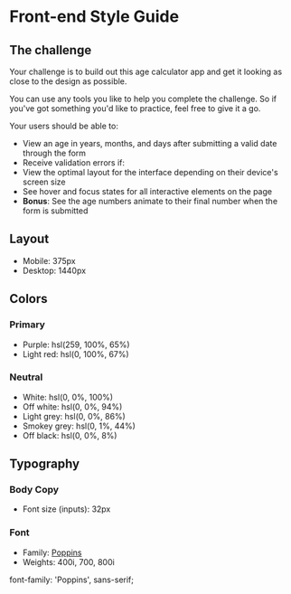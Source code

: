 # Front-end Style Guide

## The challenge

Your challenge is to build out this age calculator app and get it looking as close to the design as possible.

You can use any tools you like to help you complete the challenge. So if you've got something you'd like to practice, feel free to give it a go.

Your users should be able to:

- View an age in years, months, and days after submitting a valid date through the form
- Receive validation errors if:
  <!-- - Any field is empty when the form is submitted -->
  <!-- - The day number is not between 1-31 -->
  <!-- - The month number is not between 1-12 -->
  <!-- - The year is in the future -->
  <!-- - The date is invalid e.g. 31/04/1991 (there are 30 days in April) -->
- View the optimal layout for the interface depending on their device's screen size
- See hover and focus states for all interactive elements on the page
- **Bonus**: See the age numbers animate to their final number when the form is submitted

## Layout

- Mobile: 375px
- Desktop: 1440px

## Colors

### Primary

- Purple: hsl(259, 100%, 65%)
- Light red: hsl(0, 100%, 67%)

### Neutral

- White: hsl(0, 0%, 100%)
- Off white: hsl(0, 0%, 94%)
- Light grey: hsl(0, 0%, 86%)
- Smokey grey: hsl(0, 1%, 44%)
- Off black: hsl(0, 0%, 8%)

## Typography

### Body Copy

- Font size (inputs): 32px

### Font

- Family: [Poppins](https://fonts.google.com/specimen/Poppins)
- Weights: 400i, 700, 800i

<style>
  @import url('https://fonts.googleapis.com/css2?family=Poppins:ital,wght@0,700;1,400;1,800&display=swap');
</style>

font-family: 'Poppins', sans-serif;

